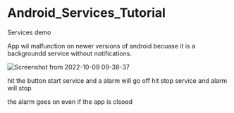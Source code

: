 # Android_Services_Tutorial
Services demo

App wil malfunction on newer versions of android becuase it is a backgroundd service without notifications. 

![Screenshot from 2022-10-09 09-38-37](https://user-images.githubusercontent.com/35750750/194768818-b8215c18-a41d-4664-9ded-18bb83c25dc1.png)


hit the button start service and a alarm will go off
hit stop service and alarm will stop

the alarm goes on even if the app is clsoed
